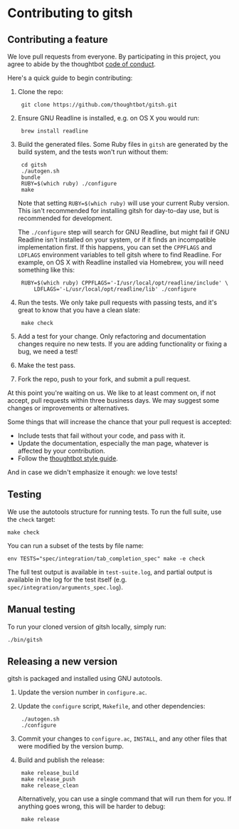 # Contributing to gitsh

## Contributing a feature

We love pull requests from everyone. By participating in this project, you
agree to abide by the thoughtbot [code of conduct].

[code of conduct]: https://thoughtbot.com/open-source-code-of-conduct

Here's a quick guide to begin contributing:

1. Clone the repo:

        git clone https://github.com/thoughtbot/gitsh.git

2. Ensure GNU Readline is installed, e.g. on OS X you would run:

        brew install readline

3. Build the generated files. Some Ruby files in `gitsh` are generated by the
   build system, and the tests won't run without them:

        cd gitsh
        ./autogen.sh
        bundle
        RUBY=$(which ruby) ./configure
        make

    Note that setting `RUBY=$(which ruby)` will use your current Ruby version.
    This isn't recommended for installing gitsh for day-to-day use, but is
    recommended for development.

    The `./configure` step will search for GNU Readline, but might fail if GNU
    Readline isn't installed on your system, or if it finds an incompatible
    implementation first. If this happens, you can set the `CPPFLAGS` and
    `LDFLAGS` environment variables to tell gitsh where to find Readline.
    For example, on OS X with Readline installed via Homebrew, you will need
    something like this:

        RUBY=$(which ruby) CPPFLAGS='-I/usr/local/opt/readline/include' \
            LDFLAGS='-L/usr/local/opt/readline/lib' ./configure

4. Run the tests. We only take pull requests with passing tests, and it's great
   to know that you have a clean slate:

        make check

5. Add a test for your change. Only refactoring and documentation changes
   require no new tests. If you are adding functionality or fixing a bug, we
   need a test!

6. Make the test pass.

7. Fork the repo, push to your fork, and submit a pull request.


At this point you're waiting on us. We like to at least comment on, if not
accept, pull requests within three business days. We may suggest some changes or
improvements or alternatives.

Some things that will increase the chance that your pull request is accepted:

* Include tests that fail without your code, and pass with it.
* Update the documentation, especially the man page, whatever is affected by
  your contribution.
* Follow the [thoughtbot style guide][style-guide].

And in case we didn't emphasize it enough: we love tests!

## Testing

We use the autotools structure for running tests. To run the full suite,
use the `check` target:

    make check

You can run a subset of the tests by file name:

    env TESTS="spec/integration/tab_completion_spec" make -e check

The full test output is available in `test-suite.log`, and partial
output is available in the log for the test itself (e.g.
`spec/integration/arguments_spec.log`).

## Manual testing

To run your cloned version of gitsh locally, simply run:

    ./bin/gitsh

## Releasing a new version

gitsh is packaged and installed using GNU autotools.

1. Update the version number in `configure.ac`.

2. Update the `configure` script, `Makefile`, and other dependencies:

        ./autogen.sh
        ./configure

3. Commit your changes to `configure.ac`, `INSTALL`, and any other files that
   were modified by the version bump.

4. Build and publish the release:

        make release_build
        make release_push
        make release_clean

    Alternatively, you can use a single command that will run them for you. If
    anything goes wrong, this will be harder to debug:

        make release

[style-guide]: https://github.com/thoughtbot/guides/tree/master/style#ruby
